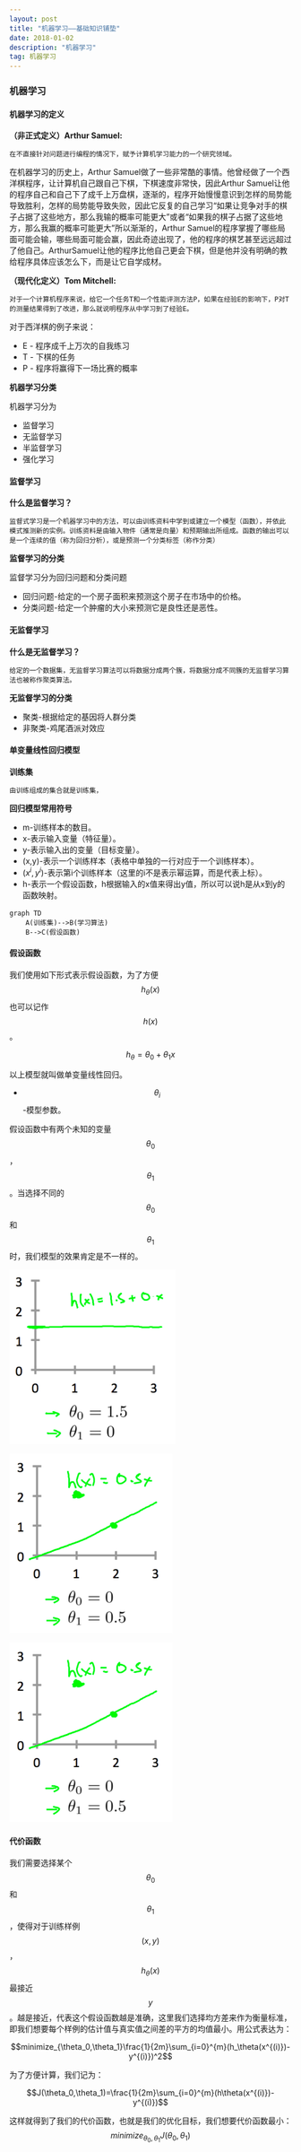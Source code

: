```yaml
---
layout: post
title: "机器学习——基础知识铺垫"
date: 2018-01-02
description: "机器学习"
tag: 机器学习
---
```

<script type="text/x-mathjax-config">
MathJax.Hub.Config({
tex2jax: {inlineMath: [['$','$'], ['\\(','\\)']]}
});
</script>

<script type="text/javascript" src="http://cdn.mathjax.org/mathjax/latest/MathJax.js?config=default"></script>

### 机器学习
#### 机器学习的定义
**（非正式定义）Arthur Samuel:**
```
在不直接针对问题进行编程的情况下，赋予计算机学习能力的一个研究领域。
```

在机器学习的历史上，Arthur Samuel做了一些非常酷的事情。他曾经做了一个西洋棋程序，让计算机自己跟自己下棋，下棋速度非常快，因此Arthur Samuel让他的程序自己和自己下了成千上万盘棋，逐渐的，程序开始慢慢意识到怎样的局势能导致胜利，怎样的局势能导致失败，因此它反复的自己学习“如果让竞争对手的棋子占据了这些地方，那么我输的概率可能更大”或者“如果我的棋子占据了这些地方，那么我赢的概率可能更大”所以渐渐的，Arthur Samuel的程序掌握了哪些局面可能会输，哪些局面可能会赢，因此奇迹出现了，他的程序的棋艺甚至远远超过了他自己。ArthurSamuel让他的程序比他自己更会下棋，但是他并没有明确的教给程序具体应该怎么下，而是让它自学成材。

**（现代化定义）Tom Mitchell:**
```
对于一个计算机程序来说，给它一个任务T和一个性能评测方法P，如果在经验E的影响下，P对T的测量结果得到了改进，那么就说明程序从中学习到了经验E。
```

对于西洋棋的例子来说：
+ E - 程序成千上万次的自我练习
+ T - 下棋的任务
+ P - 程序将赢得下一场比赛的概率

**机器学习分类**

机器学习分为
+ 监督学习
+ 无监督学习
+ 半监督学习
+ 强化学习

#### 监督学习
**什么是监督学习？**
```
监督式学习是一个机器学习中的方法，可以由训练资料中学到或建立一个模型（函数），并依此模式推测新的实例。训练资料是由输入物件（通常是向量）和预期输出所组成。函数的输出可以是一个连续的值（称为回归分析），或是预测一个分类标签（称作分类）
```

**监督学习的分类**

监督学习分为回归问题和分类问题

+ 回归问题-给定的一个房子面积来预测这个房子在市场中的价格。
+ 分类问题-给定一个肿瘤的大小来预测它是良性还是恶性。

#### 无监督学习
**什么是无监督学习？**
```
给定的一个数据集，无监督学习算法可以将数据分成两个簇，将数据分成不同簇的无监督学习算法也被称作聚类算法。
```

**无监督学习的分类**

+ 聚类-根据给定的基因将人群分类
+ 非聚类-鸡尾酒派对效应

#### 单变量线性回归模型

**训练集**
```
由训练组成的集合就是训练集，
```

**回归模型常用符号**

+ m-训练样本的数目。
+ x-表示输入变量（特征量）。
+ y-表示输入出的变量（目标变量）。
+ (x,y)-表示一个训练样本（表格中单独的一行对应于一个训练样本）。
+ $(x^i,y^i)$-表示第i个训练样本（这里的i不是表示幂运算，而是代表上标）。
+ h-表示一个假设函数，h根据输入的x值来得出y值，所以可以说h是从x到y的函数映射。

```
graph TD
    A(训练集)-->B(学习算法)
    B-->C(假设函数)
```

#### 假设函数
我们使用如下形式表示假设函数，为了方便$$h_\theta(x)$$也可以记作$$h(x)$$。

$$h_\theta=\theta_0+\theta_1x$$

以上模型就叫做单变量线性回归。
+ $$\theta_i$$-模型参数。

假设函数中有两个未知的变量$$\theta_0$$，$$\theta_1$$。当选择不同的$$\theta_0$$和$$\theta_1$$时，我们模型的效果肯定是不一样的。

![](/images/2018-01-02/1.png)

![](/images/2018-01-02/2.png)

![](/images/2018-01-02/2.png)
#### 代价函数
我们需要选择某个$$\theta_0$$和$$\theta_1$$，使得对于训练样例$$(x,y)$$，$$h_\theta(x)$$最接近$$y$$。越是接近，代表这个假设函数越是准确，这里我们选择均方差来作为衡量标准，即我们想要每个样例的估计值与真实值之间差的平方的均值最小。用公式表达为：

$$minimize_{\theta_0,\theta_1}\frac{1}{2m}\sum_{i=0}^{m}(h_\theta(x^{(i)})-y^{(i)})^2$$

为了方便计算，我们记为：

$$J(\theta_0,\theta_1)=\frac{1}{2m}\sum_{i=0}^{m}(h\theta(x^{(i)})-y^{(i)})$$

这样就得到了我们的代价函数，也就是我们的优化目标，我们想要代价函数最小：
$$minimize_{\theta_0,\theta_1}J(\theta_0,\theta_1)$$
